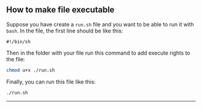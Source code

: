 ## How to make file executable

Suppose you have create a `run.sh` file and you want to be able to run it with `bash`. In the file, the first line should be like this:

```none
#!/bin/sh
```

Then in the folder with your file run this command to add execute rights to the file:

```bash
chmod u+x ./run.sh
```

Finally, you can run this file like this:

```bash
./run.sh
```

---
